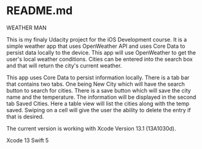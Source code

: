 #  README.md

WEATHER MAN 

This is my finaly Udacity project for the iOS Development course. It is a simple weather app that uses OpenWeather API and uses Core
Data to persist data locally to the device. This app will use OpenWeather to get the user's local 
weather conditions. Cities can be entered into the search box and that will return the city's current weather.



This app uses Core Data to persist information locally. There is a tab bar that contains two tabs. One being New City which will have the search button to search for cities. There is a save button which will save the city name and the temperature. The information will be displayed in the second tab Saved Cities. Here a table view will list the cities along with the temp saved. Swiping on a cell will give the user the ability to delete the entry if that is desired. 

The current version is working with Xcode Version 13.1 (13A1030d). 

Xcode 13
Swift 5 





